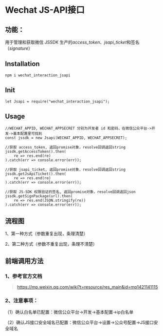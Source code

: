 # Wechat JS-API接口 

## 功能： 
用于管理和获取微信 JSSDK 生产的*access_token*、*jsapi_ticket*和签名（*signature*）

## Installation
```
npm i wechat_interaction_jsapi
```

## Init
```
let Jsapi = require("wechat_interaction_jsapi"); 
```

## Usage
```
//WECHAT_APPID, WECHAT_APPSECRET 分别为开发者 id 和密码，在微信公众平台->开发->基本配置里可找到
const jssdk = new Jsapi(WECHAT_APPID, WECHAT_APPSECRET);
```

```
//获取 access_token, 返回promise对象，resolve回调返回string
jssdk.getAccessToken().then(
    re => res.end(re)
).catch(err => console.error(err));
```

```
//获取 jsapi_ticket, 返回promise对象，resolve回调返回string
jssdk.getJsApiTicket().then(
    re => res.end(re)
).catch(err => console.error(err));
```

```
//获取 JS-SDK 权限验证的签名, 返回promise对象，resolve回调返回json
jssdk.getSignPackage(url).then(
    re => res.end(JSON.stringify(re))
).catch(err => console.error(err));
```

## 流程图

1、第一种方式（参数重复出现，条理清楚）



2、第二种方式（参数不重复出现，条理不清楚）

## 前端调用方法

### 1、参考官方文档
> https://mp.weixin.qq.com/wiki?t=resource/res_main&id=mp1421141115

### 2、注意事项：

（1）确认白名单已配置：微信公众平台->开发->基本配置->ip白名单 

（2）确认JS接口安全域名已配置：微信公众平台->设置->公众号配置->JS接口安全域名
